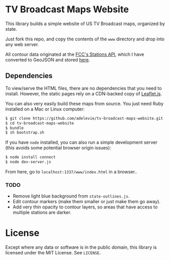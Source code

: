 # TV Broadcast Maps Website

This library builds a simple website of US TV Broadcast maps, organized by state.

Just fork this repo, and copy the contents of the `www` directory and drop into any web server.

All contour data originated at the [FCC's Stations API](https://stations.fcc.gov/developer/), which I have converted to GeoJSON and stored [here](https://github.com/adelevie/tv-broadcast-maps).

## Dependencies

To view/serve the HTML files, there are no dependencies that you need to install. However, the static pages rely on a CDN-backed copy of [Leaflet.js](http://leafletjs.com/).

You can also very easily build these maps from source. You just need Ruby installed on a Mac or Linux computer:

```sh
$ git clone https://github.com/adelevie/tv-broadcast-maps-website.git
$ cd tv-broadcast-maps-website
$ bundle
$ sh bootstrap.sh
```

If you have `node` installed, you can also run a simple development server (this avoids some potential browser origin issues):

```sh
$ node install connect
$ node dev-server.js
```

From here, go to `localhost:1337/www/index.html` in a browser..

### TODO

- Remove light blue background from `state-outlines.js`.
- Edit contour markers (make them smaller or just make them go away).
- Add very thin opacity to contour layers, so areas that have access to multiple stations are darker.

# License

Except where any data or software is in the public domain, this library is licensed under the MIT License. See `LICENSE`.